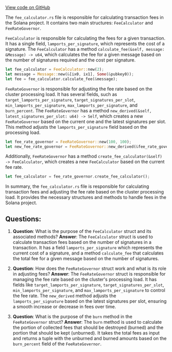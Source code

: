 
[View code on GitHub](https://github.com/solana-labs/solana/blob/master/sdk/program/src/fee_calculator.rs)

The `fee_calculator.rs` file is responsible for calculating transaction fees in the Solana project. It contains two main structures: `FeeCalculator` and `FeeRateGovernor`.

`FeeCalculator` is responsible for calculating the fees for a given transaction. It has a single field, `lamports_per_signature`, which represents the cost of a signature. The `FeeCalculator` has a method `calculate_fee(&self, message: &Message) -> u64`, which calculates the fee for a given message based on the number of signatures required and the cost per signature.

```rust
let fee_calculator = FeeCalculator::new(2);
let message = Message::new(&[ix0, ix1], Some(&pubkey0));
let fee = fee_calculator.calculate_fee(&message);
```

`FeeRateGovernor` is responsible for adjusting the fee rate based on the cluster processing load. It has several fields, such as `target_lamports_per_signature`, `target_signatures_per_slot`, `min_lamports_per_signature`, `max_lamports_per_signature`, and `burn_percent`. The `FeeRateGovernor` has a method `new_derived(&self, latest_signatures_per_slot: u64) -> Self`, which creates a new `FeeRateGovernor` based on the current one and the latest signatures per slot. This method adjusts the `lamports_per_signature` field based on the processing load.

```rust
let fee_rate_governor = FeeRateGovernor::new(100, 100);
let new_fee_rate_governor = FeeRateGovernor::new_derived(&fee_rate_governor, std::u64::MAX);
```

Additionally, `FeeRateGovernor` has a method `create_fee_calculator(&self) -> FeeCalculator`, which creates a new `FeeCalculator` based on the current fee rate.

```rust
let fee_calculator = fee_rate_governor.create_fee_calculator();
```

In summary, the `fee_calculator.rs` file is responsible for calculating transaction fees and adjusting the fee rate based on the cluster processing load. It provides the necessary structures and methods to handle fees in the Solana project.
## Questions: 
 1. **Question**: What is the purpose of the `FeeCalculator` struct and its associated methods?
   **Answer**: The `FeeCalculator` struct is used to calculate transaction fees based on the number of signatures in a transaction. It has a field `lamports_per_signature` which represents the current cost of a signature, and a method `calculate_fee` that calculates the total fee for a given message based on the number of signatures.

2. **Question**: How does the `FeeRateGovernor` struct work and what is its role in adjusting fees?
   **Answer**: The `FeeRateGovernor` struct is responsible for managing the fee rate based on the cluster's processing load. It has fields like `target_lamports_per_signature`, `target_signatures_per_slot`, `min_lamports_per_signature`, and `max_lamports_per_signature` to control the fee rate. The `new_derived` method adjusts the `lamports_per_signature` based on the latest signatures per slot, ensuring a smooth increase or decrease in fees over time.

3. **Question**: What is the purpose of the `burn` method in the `FeeRateGovernor` struct?
   **Answer**: The `burn` method is used to calculate the portion of collected fees that should be destroyed (burned) and the portion that should be kept (unburned). It takes the total fees as input and returns a tuple with the unburned and burned amounts based on the `burn_percent` field of the `FeeRateGovernor`.